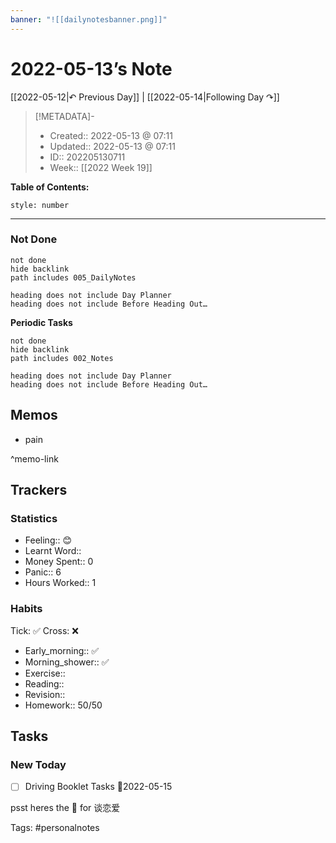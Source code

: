 ```yaml
---
banner: "![[dailynotesbanner.png]]"
---
```


# 2022-05-13’s Note

[[2022-05-12|↶ Previous Day]] | [[2022-05-14|Following Day ↷]]

> [!METADATA]-
> - Created:: 2022-05-13 @ 07:11
> - Updated:: 2022-05-13 @ 07:11
> - ID:: 202205130711
> - Week:: [[2022 Week 19]]

**Table of Contents:**
```toc
style: number
```

___
### Not Done
```tasks
not done
hide backlink
path includes 005_DailyNotes

heading does not include Day Planner
heading does not include Before Heading Out…
```
**Periodic Tasks**
```tasks
not done
hide backlink
path includes 002_Notes

heading does not include Day Planner
heading does not include Before Heading Out…
```
## Memos
- pain

^memo-link

## Trackers
### Statistics
- Feeling:: 😊
- Learnt Word:: 
- Money Spent:: 0
- Panic:: 6
- Hours Worked:: 1

### Habits

Tick: ✅ Cross: ❌

- Early_morning:: ✅
- Morning_shower:: ✅
- Exercise:: 
- Reading:: 
- Revision:: 
- Homework:: 50/50

## Tasks
### New Today
- [ ] Driving Booklet Tasks 📅2022-05-15


psst heres the 📅 for 谈恋爱


Tags: #personalnotes 